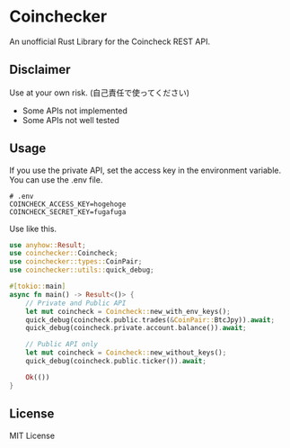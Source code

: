 # Coinchecker

An unofficial Rust Library for the Coincheck REST API.


## Disclaimer

Use at your own risk. (自己責任で使ってください)

- Some APIs not implemented
- Some APIs not well tested


## Usage

If you use the private API, set the access key in the environment variable.
You can use the .env file.

```text:.env
# .env
COINCHECK_ACCESS_KEY=hogehoge
COINCHECK_SECRET_KEY=fugafuga
```

Use like this.

```rust
use anyhow::Result;
use coinchecker::Coincheck;
use coinchecker::types::CoinPair;
use coinchecker::utils::quick_debug;

#[tokio::main]
async fn main() -> Result<()> {
    // Private and Public API
    let mut coincheck = Coincheck::new_with_env_keys();
    quick_debug(coincheck.public.trades(&CoinPair::BtcJpy)).await;
    quick_debug(coincheck.private.account.balance()).await;

    // Public API only
    let mut coincheck = Coincheck::new_without_keys();
    quick_debug(coincheck.public.ticker()).await;

    Ok(())
}
```


## License

MIT License
